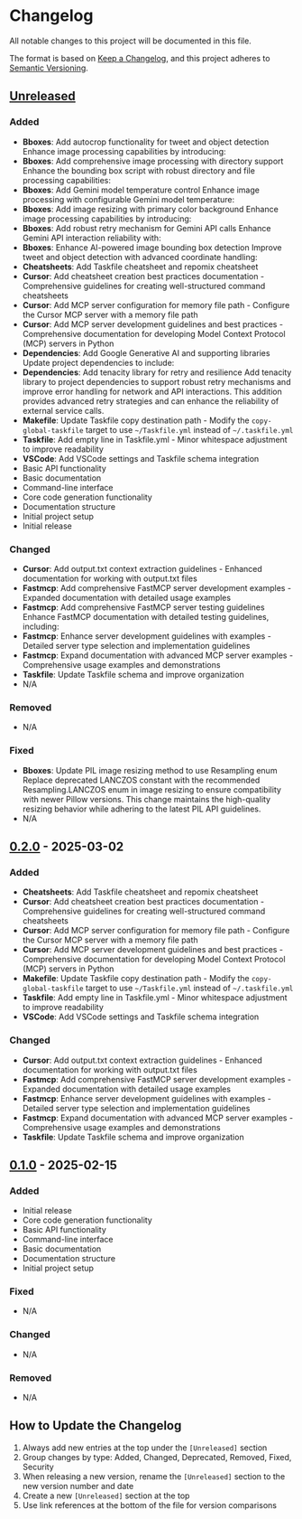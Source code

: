 # Changelog

All notable changes to this project will be documented in this file.

The format is based on [Keep a Changelog](https://keepachangelog.com/en/1.0.0/),
and this project adheres to [Semantic Versioning](https://semver.org/spec/v2.0.0.html).



## [Unreleased]

### Added
- **Bboxes**: Add autocrop functionality for tweet and object detection Enhance image processing capabilities by introducing:
- **Bboxes**: Add comprehensive image processing with directory support Enhance the bounding box script with robust directory and file processing capabilities:
- **Bboxes**: Add Gemini model temperature control Enhance image processing with configurable Gemini model temperature:
- **Bboxes**: Add image resizing with primary color background Enhance image processing capabilities by introducing:
- **Bboxes**: Add robust retry mechanism for Gemini API calls Enhance Gemini API interaction reliability with:
- **Bboxes**: Enhance AI-powered image bounding box detection Improve tweet and object detection with advanced coordinate handling:
- **Cheatsheets**: Add Taskfile cheatsheet and repomix cheatsheet
- **Cursor**: Add cheatsheet creation best practices documentation - Comprehensive guidelines for creating well-structured command cheatsheets
- **Cursor**: Add MCP server configuration for memory file path - Configure the Cursor MCP server with a memory file path
- **Cursor**: Add MCP server development guidelines and best practices - Comprehensive documentation for developing Model Context Protocol (MCP) servers in Python
- **Dependencies**: Add Google Generative AI and supporting libraries Update project dependencies to include:
- **Dependencies**: Add tenacity library for retry and resilience Add tenacity library to project dependencies to support robust retry mechanisms and improve error handling for network and API interactions. This addition provides advanced retry strategies and can enhance the reliability of external service calls.
- **Makefile**: Update Taskfile copy destination path - Modify the `copy-global-taskfile` target to use `~/Taskfile.yml` instead of `~/.taskfile.yml`
- **Taskfile**: Add empty line in Taskfile.yml - Minor whitespace adjustment to improve readability
- **VSCode**: Add VSCode settings and Taskfile schema integration
- Basic API functionality
- Basic documentation
- Command-line interface
- Core code generation functionality
- Documentation structure
- Initial project setup
- Initial release

### Changed
- **Cursor**: Add output.txt context extraction guidelines - Enhanced documentation for working with output.txt files
- **Fastmcp**: Add comprehensive FastMCP server development examples - Expanded documentation with detailed usage examples
- **Fastmcp**: Add comprehensive FastMCP server testing guidelines Enhance FastMCP documentation with detailed testing guidelines, including:
- **Fastmcp**: Enhance server development guidelines with examples - Detailed server type selection and implementation guidelines
- **Fastmcp**: Expand documentation with advanced MCP server examples - Comprehensive usage examples and demonstrations
- **Taskfile**: Update Taskfile schema and improve organization
- N/A

### Removed
- N/A

### Fixed
- **Bboxes**: Update PIL image resizing method to use Resampling enum Replace deprecated LANCZOS constant with the recommended Resampling.LANCZOS enum in image resizing to ensure compatibility with newer Pillow versions. This change maintains the high-quality resizing behavior while adhering to the latest PIL API guidelines.
- N/A


## [0.2.0] - 2025-03-02

### Added
- **Cheatsheets**: Add Taskfile cheatsheet and repomix cheatsheet
- **Cursor**: Add cheatsheet creation best practices documentation - Comprehensive guidelines for creating well-structured command cheatsheets
- **Cursor**: Add MCP server configuration for memory file path - Configure the Cursor MCP server with a memory file path
- **Cursor**: Add MCP server development guidelines and best practices - Comprehensive documentation for developing Model Context Protocol (MCP) servers in Python
- **Makefile**: Update Taskfile copy destination path - Modify the `copy-global-taskfile` target to use `~/Taskfile.yml` instead of `~/.taskfile.yml`
- **Taskfile**: Add empty line in Taskfile.yml - Minor whitespace adjustment to improve readability
- **VSCode**: Add VSCode settings and Taskfile schema integration

### Changed
- **Cursor**: Add output.txt context extraction guidelines - Enhanced documentation for working with output.txt files
- **Fastmcp**: Add comprehensive FastMCP server development examples - Expanded documentation with detailed usage examples
- **Fastmcp**: Enhance server development guidelines with examples - Detailed server type selection and implementation guidelines
- **Fastmcp**: Expand documentation with advanced MCP server examples - Comprehensive usage examples and demonstrations
- **Taskfile**: Update Taskfile schema and improve organization

## [0.1.0] - 2025-02-15

### Added
- Initial release
- Core code generation functionality
- Basic API functionality
- Command-line interface
- Basic documentation
- Documentation structure
- Initial project setup

### Fixed
- N/A

### Changed
- N/A

### Removed
- N/A

## How to Update the Changelog

1. Always add new entries at the top under the `[Unreleased]` section
2. Group changes by type: Added, Changed, Deprecated, Removed, Fixed, Security
3. When releasing a new version, rename the `[Unreleased]` section to the new version number and date
4. Create a new `[Unreleased]` section at the top
5. Use link references at the bottom of the file for version comparisons

[Unreleased]: https://github.com/bossjones/codegen-lab/compare/v0.2.0...HEAD
[0.2.0]: https://github.com/bossjones/codegen-lab/compare/v0.1.0...v0.2.0
[0.1.0]: https://github.com/bossjones/codegen-lab/releases/tag/v0.1.0
